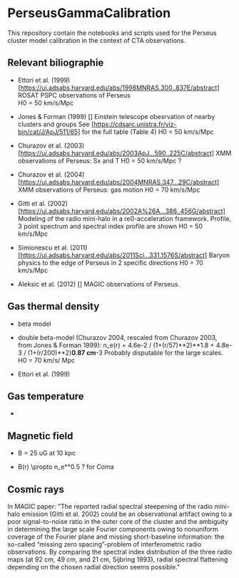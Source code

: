 # PerseusGammaCalibration
This repository contain the notebooks and scripts used for the Perseus cluster model calibration in the context of CTA observations.


## Relevant biliographie

- Ettori et al. (1999) [https://ui.adsabs.harvard.edu/abs/1998MNRAS.300..837E/abstract] \
ROSAT PSPC observations of Perseus \
H0 = 50 km/s/Mpc

- Jones & Forman (1999) []
Einstein telescope obesrvation of nearby clusters and groups
See [https://cdsarc.unistra.fr/viz-bin/cat/J/ApJ/511/65] for the full table (Table 4)
H0 = 50 km/s/Mpc

- Churazov et al. (2003) [https://ui.adsabs.harvard.edu/abs/2003ApJ...590..225C/abstract]
XMM observations of Perseus: Sx and T
H0 = 50 km/s/Mpc ?

- Churazov et al. (2004) [https://ui.adsabs.harvard.edu/abs/2004MNRAS.347...29C/abstract]
XMM observations of Perseus: gas motion
H0 = 70 km/s/Mpc

- Gitti et al. (2002) [https://ui.adsabs.harvard.edu/abs/2002A%26A...386..456G/abstract]
Modeling of the radio mini-halo in a re0-acceleration framework. Profile, 3 point spectrum and spectral index profile are shown
H0 = 50 km/s/Mpc

- Simionescu et al. (2011) [https://ui.adsabs.harvard.edu/abs/2011Sci...331.1576S/abstract]
Baryon physics to the edge of Perseus in 2 specific directions
H0 = 70 km/s/Mpc

- Aleksic et al. (2012) []
MAGIC observations of Perseus.


## Gas thermal density

- beta model



- double beta-model (Churazov 2004, rescaled from Churazov 2003, from Jones & Forman 1999):
n_e(r) = 4.6e-2 / (1+(r/57)**2)**1.8 + 4.8e-3 / (1+(r/200)**2)**0.87 cm**-3
Probably disputable for the large scales.
H0 = 70 km/s/ Mpc


- Ettori et al. (1999)




## Gas temperature

- 

## Magnetic field

- B = 25 uG at 10 kpc

- B(r) \propto n_e**0.5 ?
for Coma

## Cosmic rays

In MAGIC paper: "The reported radial spectral steepening of the radio mini-halo emission (Gitti et al. 2002) could be an observational artifact owing to a poor signal-to-noise ratio in the outer core of the cluster and the ambiguity in determining the large scale Fourier components owing to nonuniform coverage of the Fourier plane and missing short-baseline information: the so-called “missing zero spacing”-problem of interferometric radio observations. By comparing the spectral index distribution of the three radio maps (at 92 cm, 49 cm, and 21 cm, Sijbring 1993), radial spectral flattening depending on the chosen radial direction seems possible."
